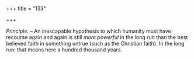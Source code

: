 +++
title = "133"

+++

*Principle.* – An inescapable hypothesis to which humanity must have recourse again and again is still *more powerful* in the long run than the best believed faith in something untrue \(such as the Christian faith\). In the long run: that means here a hundred thousand years.



